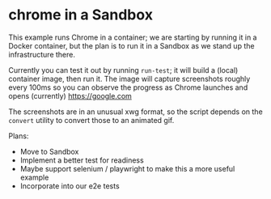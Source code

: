 # chrome in a Sandbox

This example runs Chrome in a container; we are starting by running it in a Docker container,
but the plan is to run it in a Sandbox as we stand up the infrastructure there.

Currently you can test it out by running `run-test`; it will build a (local) container image,
then run it.  The image will capture screenshots roughly every 100ms so you can observe
the progress as Chrome launches and opens (currently) https://google.com

The screenshots are in an unusual xwg format, so the script depends on the `convert`
utility to convert those to an animated gif.

Plans:

* Move to Sandbox
* Implement a better test for readiness
* Maybe support selenium / playwright to make this a more useful example
* Incorporate into our e2e tests

